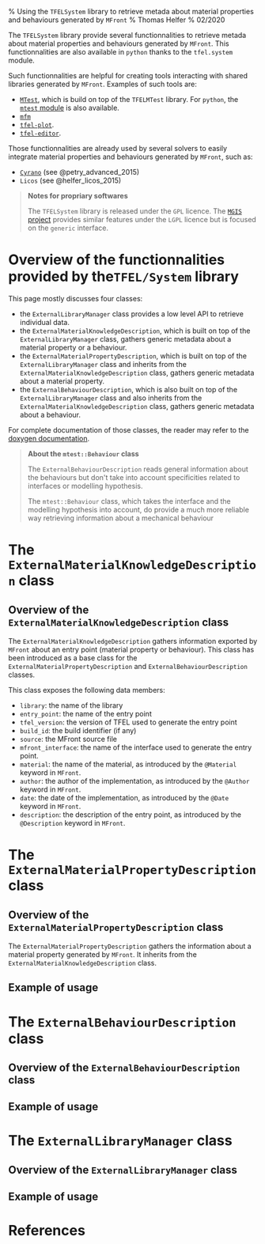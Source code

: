 % Using the `TFELSystem` library to retrieve metada about material properties and behaviours generated by `MFront`
% Thomas Helfer
% 02/2020

The `TFELSystem` library provide several functionnalities to retrieve
metada about material properties and behaviours generated by `MFront`.
This functionnalities are also available in `python` thanks to the
`tfel.system` module.

Such functionnalities are helpful for creating tools interacting with
shared libraries generated by `MFront`. Examples of such tools are:

- [`MTest`](mtest.html), which is build on top of the `TFELMTest`
  library. For `python`, the [`mtest` module](mtest-python.html) is also
  available.
- [`mfm`](mfm.html)
- [`tfel-plot`](https://github.com/thelfer/tfel-plot).
- [`tfel-editor`](https://github.com/thelfer/tfel-editor).

Those functionnalities are already used by several solvers to easily
integrate material properties and behaviours generated by `MFront`, such
as:

- [`Cyrano`](cyrano.html) (see @petry_advanced_2015)
- `Licos` (see @helfer_licos_2015)

> **Notes for propriary softwares**
>
> The `TFELSystem` library is released under the `GPL` licence.
> The [`MGIS` project](https://github.com/thelfer/MFontGenericInterfaceSupport)
> provides similar features under the `LGPL` licence but is focused on 
> the `generic` interface.

# Overview of the  functionnalities provided by the`TFEL/System` library

This page mostly discusses four classes:

- the `ExternalLibraryManager` class provides a low level API to
  retrieve individual data.
- the `ExternalMaterialKnowledgeDescription`, which is built on top of
  the `ExternalLibraryManager` class, gathers generic metadata about a
  material property or a behaviour.
- the `ExternalMaterialPropertyDescription`, which is built on top of
  the `ExternalLibraryManager` class and inherits from the
  `ExternalMaterialKnowledgeDescription` class, gathers generic metadata
  about a material property.
- the `ExternalBehaviourDescription`, which is also built on top of the
  `ExternalLibraryManager` class and also inherits from the
  `ExternalMaterialKnowledgeDescription` class, gathers generic metadata
  about a behaviour.

For complete documentation of those classes, the reader may refer to the
[doxygen documentation](http://tfel.sourceforge.net/doxygen/index.html).

> **About the `mtest::Behaviour` class**
>
> The `ExternalBehaviourDescription` reads general information about the
> behaviours but don't take into account specificities related to interfaces 
> or modelling hypothesis.
>
> The `mtest::Behaviour` class, which takes the interface and the
> modelling hypothesis into account, do provide a much more reliable way
> retrieving information about a mechanical behaviour

# The `ExternalMaterialKnowledgeDescription` class

## Overview of the `ExternalMaterialKnowledgeDescription` class

The `ExternalMaterialKnowledgeDescription` gathers information exported
by `MFront` about an entry point (material property or behaviour). This
class has been introduced as a base class for the
`ExternalMaterialPropertyDescription` and `ExternalBehaviourDescription`
classes.

This class exposes the following data members:

- `library`: the name of the library
- `entry_point`: the name of the entry point
- `tfel_version`: the version of TFEL used to generate the entry point
- `build_id`: the build identifier (if any)
- `source`: the MFront source file
- `mfront_interface`: the name of the interface used to generate the
  entry point.
- `material`: the name of the material, as introduced by
  the `@Material` keyword in `MFront`.
- `author`: the author of the implementation, as introduced by
  the `@Author` keyword in `MFront`.
- `date`: the date of the implementation, as introduced by
  the `@Date` keyword in `MFront`.
- `description`: the description of the entry point, as introduced by
  the `@Description` keyword in `MFront`.

# The `ExternalMaterialPropertyDescription` class

## Overview of the `ExternalMaterialPropertyDescription` class

The `ExternalMaterialPropertyDescription` gathers the information about
a material property generated by `MFront`. It inherits from the
`ExternalMaterialKnowledgeDescription` class.

## Example of usage

# The `ExternalBehaviourDescription` class

## Overview of the `ExternalBehaviourDescription` class

## Example of usage

# The `ExternalLibraryManager` class

## Overview of the `ExternalLibraryManager` class

## Example of usage

# References
